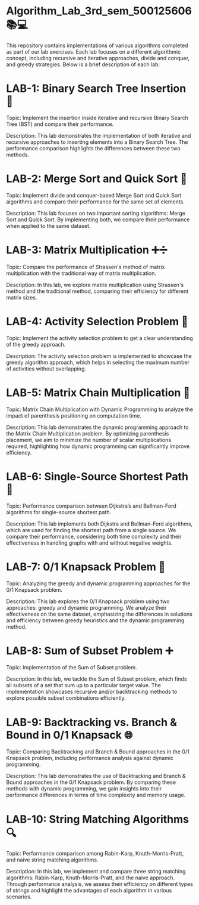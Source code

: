 # Algorithm_Lab_3rd_sem_500125606 📚💻

This repository contains implementations of various algorithms completed as part of our lab exercises. Each lab focuses on a different algorithmic concept, including recursive and iterative approaches, divide and conquer, and greedy strategies. Below is a brief description of each lab:

# LAB-1: Binary Search Tree Insertion 🌳

Topic: Implement the insertion inside iterative and recursive Binary Search Tree (BST) and compare their performance.

Description: This lab demonstrates the implementation of both iterative and recursive approaches to inserting elements into a Binary Search Tree. The performance comparison highlights the differences between these two methods.

# LAB-2: Merge Sort and Quick Sort 🔄

Topic: Implement divide and conquer-based Merge Sort and Quick Sort algorithms and compare their performance for the same set of elements.

Description: This lab focuses on two important sorting algorithms: Merge Sort and Quick Sort. By implementing both, we compare their performance when applied to the same dataset.

# LAB-3: Matrix Multiplication ➕➗

Topic: Compare the performance of Strassen's method of matrix multiplication with the traditional way of matrix multiplication.

Description: In this lab, we explore matrix multiplication using Strassen's method and the traditional method, comparing their efficiency for different matrix sizes.

# LAB-4: Activity Selection Problem 🎯

Topic: Implement the activity selection problem to get a clear understanding of the greedy approach.

Description: The activity selection problem is implemented to showcase the greedy algorithm approach, which helps in selecting the maximum number of activities without overlapping.

# LAB-5: Matrix Chain Multiplication 📐

Topic: Matrix Chain Multiplication with Dynamic Programming to analyze the impact of parenthesis positioning on computation time.

Description: This lab demonstrates the dynamic programming approach to the Matrix Chain Multiplication problem. By optimizing parenthesis placement, we aim to minimize the number of scalar multiplications required, highlighting how dynamic programming can significantly improve efficiency.

# LAB-6: Single-Source Shortest Path 🚗

Topic: Performance comparison between Dijkstra’s and Bellman-Ford algorithms for single-source shortest path.

Description: This lab implements both Dijkstra and Bellman-Ford algorithms, which are used for finding the shortest path from a single source. We compare their performance, considering both time complexity and their effectiveness in handling graphs with and without negative weights.

# LAB-7: 0/1 Knapsack Problem 🎒

Topic: Analyzing the greedy and dynamic programming approaches for the 0/1 Knapsack problem.

Description: This lab explores the 0/1 Knapsack problem using two approaches: greedy and dynamic programming. We analyze their effectiveness on the same dataset, emphasizing the differences in solutions and efficiency between greedy heuristics and the dynamic programming method.

# LAB-8: Sum of Subset Problem ➕

Topic: Implementation of the Sum of Subset problem.

Description: In this lab, we tackle the Sum of Subset problem, which finds all subsets of a set that sum up to a particular target value. The implementation showcases recursive and/or backtracking methods to explore possible subset combinations efficiently.

# LAB-9: Backtracking vs. Branch & Bound in 0/1 Knapsack 🌐

Topic: Comparing Backtracking and Branch & Bound approaches in the 0/1 Knapsack problem, including performance analysis against dynamic programming.

Description: This lab demonstrates the use of Backtracking and Branch & Bound approaches in the 0/1 Knapsack problem. By comparing these methods with dynamic programming, we gain insights into their performance differences in terms of time complexity and memory usage.

# LAB-10: String Matching Algorithms 🔍

Topic: Performance comparison among Rabin-Karp, Knuth-Morris-Pratt, and naive string matching algorithms.

Description: In this lab, we implement and compare three string matching algorithms: Rabin-Karp, Knuth-Morris-Pratt, and the naive approach. Through performance analysis, we assess their efficiency on different types of strings and highlight the advantages of each algorithm in various scenarios.

